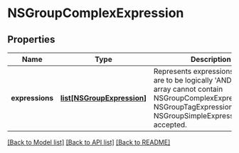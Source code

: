 # NSGroupComplexExpression

## Properties
Name | Type | Description | Notes
------------ | ------------- | ------------- | -------------
**expressions** | [**list[NSGroupExpression]**](NSGroupExpression.md) | Represents expressions which are to be logically &#x27;AND&#x27;ed.The array cannot contain NSGroupComplexExpression.Only NSGroupTagExpression and NSGroupSimpleExpressions are accepted.  | 

[[Back to Model list]](../README.md#documentation-for-models) [[Back to API list]](../README.md#documentation-for-api-endpoints) [[Back to README]](../README.md)

